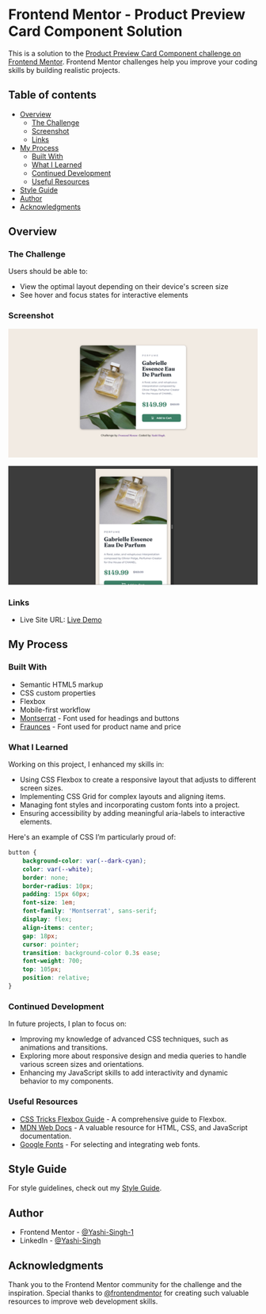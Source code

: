 # Frontend Mentor - Product Preview Card Component Solution

This is a solution to the [Product Preview Card Component challenge on Frontend Mentor](https://www.frontendmentor.io/challenges/product-preview-card-component-GO7UmttRfa). Frontend Mentor challenges help you improve your coding skills by building realistic projects.

## Table of contents

- [Overview](#overview)
  - [The Challenge](#the-challenge)
  - [Screenshot](#screenshot)
  - [Links](#links)
- [My Process](#my-process)
  - [Built With](#built-with)
  - [What I Learned](#what-i-learned)
  - [Continued Development](#continued-development)
  - [Useful Resources](#useful-resources)
- [Style Guide](#style-guide)
- [Author](#author)
- [Acknowledgments](#acknowledgments)

## Overview

### The Challenge

Users should be able to:

- View the optimal layout depending on their device's screen size
- See hover and focus states for interactive elements

### Screenshot

![Product Preview Card Component Desktop Preview](images/Desktop-Preview.png)

![Product Preview Card Component Mobile Preview](images/Mobile-Preview.png)

### Links

- Live Site URL: [Live Demo](https://product-preview-card-compnent.netlify.app/)

## My Process

### Built With

- Semantic HTML5 markup
- CSS custom properties
- Flexbox
- Mobile-first workflow
- [Montserrat](https://fonts.google.com/specimen/Montserrat) - Font used for headings and buttons
- [Fraunces](https://fonts.google.com/specimen/Fraunces) - Font used for product name and price

### What I Learned

Working on this project, I enhanced my skills in:

- Using CSS Flexbox to create a responsive layout that adjusts to different screen sizes.
- Implementing CSS Grid for complex layouts and aligning items.
- Managing font styles and incorporating custom fonts into a project.
- Ensuring accessibility by adding meaningful aria-labels to interactive elements.

Here's an example of CSS I’m particularly proud of:

```css
button {
    background-color: var(--dark-cyan);
    color: var(--white);
    border: none;
    border-radius: 10px;
    padding: 15px 60px;
    font-size: 1em;
    font-family: 'Montserrat', sans-serif;
    display: flex;
    align-items: center;
    gap: 18px;
    cursor: pointer;
    transition: background-color 0.3s ease;
    font-weight: 700;
    top: 105px;
    position: relative;
}
```

### Continued Development

In future projects, I plan to focus on:

- Improving my knowledge of advanced CSS techniques, such as animations and transitions.
- Exploring more about responsive design and media queries to handle various screen sizes and orientations.
- Enhancing my JavaScript skills to add interactivity and dynamic behavior to my components.

### Useful Resources

- [CSS Tricks Flexbox Guide](https://css-tricks.com/snippets/css/a-guide-to-flexbox/) - A comprehensive guide to Flexbox.
- [MDN Web Docs](https://developer.mozilla.org/en-US/) - A valuable resource for HTML, CSS, and JavaScript documentation.
- [Google Fonts](https://fonts.google.com/) - For selecting and integrating web fonts.

## Style Guide

For style guidelines, check out my [Style Guide](Style-Guide.md).

## Author

- Frontend Mentor - [@Yashi-Singh-1](https://www.frontendmentor.io/profile/Yashi-Singh-1)
- LinkedIn - [@Yashi-Singh](www.linkedin.com/in/yashi-singh-b4143a246)

## Acknowledgments

Thank you to the Frontend Mentor community for the challenge and the inspiration. Special thanks to [@frontendmentor](https://www.frontendmentor.io/) for creating such valuable resources to improve web development skills.
